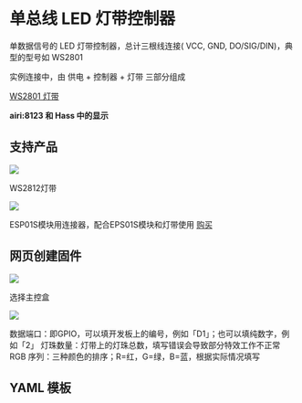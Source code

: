 # 单总线 LED 灯带控制器

单数据信号的 LED 灯带控制器，总计三根线连接( VCC, GND, DO/SIG/DIN)，典型的型号如 WS2801

实例连接中，由 供电 + 控制器 + 灯带 三部分组成  


[WS2801 灯带](//player.bilibili.com/player.html?aid=35359361&cid=61980878&page=1 ':include :type=iframe width="720" height="1280"')

**airi:8123 和 Hass 中的显示**

## 支持产品

![](https://ws1.sinaimg.cn/large/007fN5Xegy1fwxbtrw9fzj30eu09l7ci.jpg)

WS2812灯带


![](https://ws1.sinaimg.cn/large/007fN5Xegy1fwxbejdrw1j30b40b4tdc.jpg)

ESP01S模块用连接器，配合EPS01S模块和灯带使用 [购买](https://item.taobao.com/item.htm?id=551951370518)


## 网页创建固件

![](https://ws1.sinaimg.cn/large/007fN5Xegy1fwxd9eryfnj30op0e00tb.jpg)

选择主控盒


![](https://ws1.sinaimg.cn/large/007fN5Xegy1fwxda34579j30ku0djmxh.jpg)

数据端口：即GPIO，可以填开发板上的编号，例如「D1」；也可以填纯数字，例如「2」
灯珠数量：灯带上的灯珠总数，填写错误会导致部分特效工作不正常
RGB 序列：三种颜色的排序；R=红，G=绿，B=蓝，根据实际情况填写




## YAML 模板



